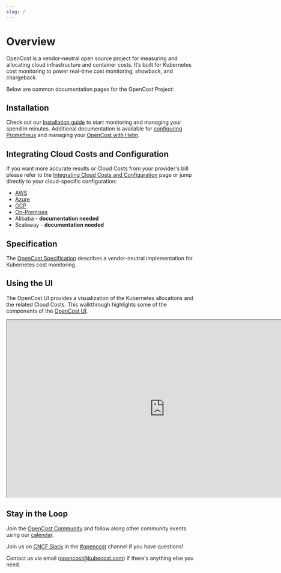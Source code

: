 ```yaml
---
slug: /
---
```


# Overview

OpenCost is a vendor-neutral open source project for measuring and allocating cloud infrastructure and container costs. It’s built for Kubernetes cost monitoring to power real-time cost monitoring, showback, and chargeback.

Below are common documentation pages for the OpenCost Project:

## Installation

Check out our [Installation guide](installation/install) to start monitoring and managing your spend in minutes. Additional documentation is available for [configuring Prometheus](installation/prometheus) and managing your [OpenCost with Helm](installation/helm).

## Integrating Cloud Costs and Configuration

If you want more accurate results or Cloud Costs from your provider's bill please refer to the [Integrating Cloud Costs and Configuration](configuration/) page or jump directly to your cloud-specific configuration:

* [AWS](configuration/aws)
* [Azure](configuration/azure)
* [GCP](configuration/gcp)
* [On-Premises](configuration/on-prem)
* Alibaba - **documentation needed**
* Scaleway - **documentation needed**

## Specification

The [OpenCost Specification](specification) describes a vendor-neutral implementation for Kubernetes cost monitoring.

## Using the UI

The OpenCost UI provides a visualization of the Kubernetes allocations and the related Cloud Costs. This walkthrough highlights some of the components of the [OpenCost UI](installation/ui).

<iframe width="840" height="472" src="https://www.youtube.com/embed/lCP4Ci9Kcdg?si=RuDM3e0cKNFgWvpE" title="OpenCost UI Tour" frameborder="1" allow="accelerometer; autoplay; clipboard-write; encrypted-media; gyroscope; picture-in-picture; web-share" allowfullscreen></iframe>

## Stay in the Loop

Join the [OpenCost Community](community) and follow along other community events using our [calendar](https://calendar.google.com/calendar/u/0/embed?src=c_c0f7q56e5eeod3j89bb320fvjg@group.calendar.google.com&ctz=America/Los_Angeles).

Join us on [CNCF Slack](https://slack.cncf.io/) in the [#opencost](https://cloud-native.slack.com/archives/C03D56FPD4G) channel if you have questions!

Contact us via email (<opencost@kubecost.com>) if there's anything else you need.
